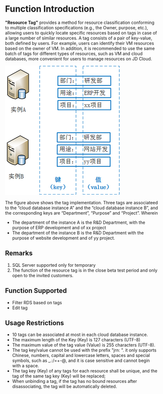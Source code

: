 # Function Introduction
**"Resource Tag"** provides a method for resource classification conforming to multiple classification specifications (e.g., the Owner, purpose, etc.), allowing users to quickly locate specific resources based on tags in case of a large number of similar resources. A tag consists of a pair of key-value, both defined by users. For example, users can identify their VM resources based on the owner of VM. In addition, it is recommended to use the same batch of tags for different types of resources, such as VM and cloud databases, more convenient for users to manage resources on JD Cloud.

![Tag1](../../../image/RDS/Tag-1.png)

The figure above shows the tag implementation. Three tags are associateed to the “cloud database instance A” and the “cloud database instance B”, and the corresponding keys are “Department”, “Purpose” and “Project”. Wherein
- The department of the instance A is the R&D Department, with the purpose of ERP development and of xx project
- The department of the instance B is the R&D Department with the purpose of website development and of yy project.

## Remarks
1. SQL Server supported only for temporary
2. The function of the resource tag is in the close beta test period and only open to the invited customers.

## Function Supported
- Filter RDS based on tags
- Edit tag

## Usage Restrictions
- 10 tags can be associated at most in each cloud database instance.
- The maximum length of the Key (Key) is 127 characters (UTF-8)
- The maximum value of the tag value (Value) is 255 characters (UTF-8).
- The tag key/value cannot be used with the prefix "jrn: ". it only supports Chinese, numbers, capital and lowercase letters, spaces and special symbols, such as _.:/=+-@, and it is case sensitive and cannot begin with a space.
- The tag key (Key) of any tags for each resource shall be unique, and the tag of the same tag key (Key) will be replaced;
- When unbinding a tag, if the tag has no bound resources after disassociating, the tag will be automatically deleted.
